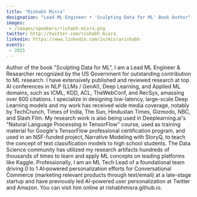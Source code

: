 ```yaml
---
title: "Rishabh Misra"
designation: "Lead ML Engineer • 'Sculpting Data for ML' Book Author"
images:
 - /images/speakers/rishabh-misra.png
twitter: http://twitter.com/rishabh_misra_
linkedin: https://www.linkedin.com/in/misrarishabh
events:
 - 2025
---
```


Author of the book "Sculpting Data for ML", I am a Lead ML Engineer & Researcher recognized by the US Government for outstanding contribution to ML research. I have extensively published and reviewed research at top AI conferences in NLP (LLMs / GenAI), Deep Learning, and Applied ML domains, such as ICML, KDD, ACL, TheWebConf, and RecSys, amassing over 800 citations. I specialize in designing low-latency, large-scale Deep Learning models and my work has received wide media coverage, notably by TechCrunch, Times of India, The Sun, Hindustan Times, Gizmodo, NBC, and Slash Film. My research work is also being used in Deeplearning.ai's "Natural Language Processing in TensorFlow" course, used as training material for Google's TensorFlow professional certification program, and used in an NSF-funded project, Narrative Modeling with StoryQ, to teach the concept of text classification models to high school students. The Data Science community has utilized my research artifacts hundreds of thousands of times to learn and apply ML concepts on leading platforms like Kaggle. Professionally, I am an ML Tech Lead of a foundational team driving 0 to 1 AI‑powered personalization efforts for Conversational Commerce (marketing relevant products through text/email) at a late-stage startup and have previously led AI-powered user personalization at Twitter and Amazon. You can visit him online at rishabhmisra.github.io.